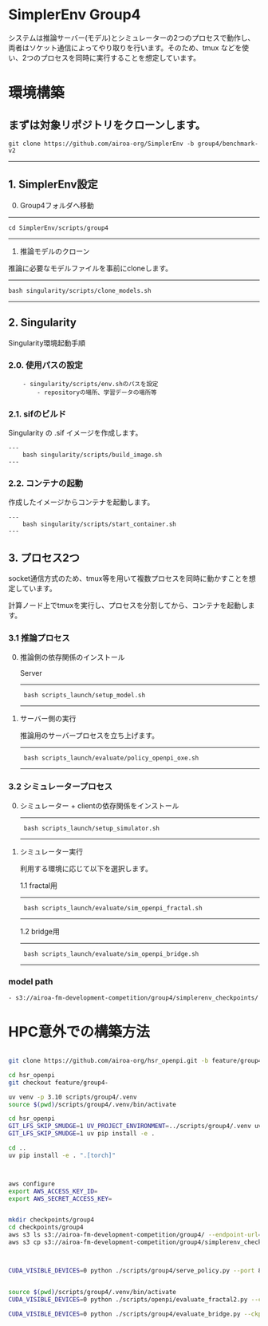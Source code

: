 
# SimplerEnv Group4

システムは推論サーバー(モデル)とシミュレーターの2つのプロセスで動作し、両者はソケット通信によってやり取りを行います。そのため、tmux などを使い、2つのプロセスを同時に実行することを想定しています。

# 環境構築
まずは対象リポジトリをクローンします。
---
    git clone https://github.com/airoa-org/SimplerEnv -b group4/benchmark-v2
---

## 1. SimplerEnv設定
0. Group4フォルダへ移動

---
    cd SimplerEnv/scripts/group4
---

1. 推論モデルのクローン

推論に必要なモデルファイルを事前にcloneします。

---
    bash singularity/scripts/clone_models.sh
---

## 2. Singularity
Singularity環境起動手順

### 2.0. 使用パスの設定
        - singularity/scripts/env.shのパスを設定
            - repositoryの場所、学習データの場所等
### 2.1. sifのビルド

Singularity の .sif イメージを作成します。

    ---
        bash singularity/scripts/build_image.sh
    ---

### 2.2. コンテナの起動

作成したイメージからコンテナを起動します。

    ---
        bash singularity/scripts/start_container.sh
    ---


## 3. プロセス2つ
socket通信方式のため、tmux等を用いて複数プロセスを同時に動かすことを想定しています。

計算ノード上でtmuxを実行し、プロセスを分割してから、コンテナを起動します。

### 3.1 推論プロセス
0. 推論側の依存関係のインストール

    Server

    ---
        bash scripts_launch/setup_model.sh
    ---

1. サーバー側の実行

    推論用のサーバープロセスを立ち上げます。

    ---
        bash scripts_launch/evaluate/policy_openpi_oxe.sh
    ---

### 3.2 シミュレータープロセス
0. シミュレーター + clientの依存関係をインストール

    ---
        bash scripts_launch/setup_simulator.sh
    ---

1. シミュレーター実行

    利用する環境に応じて以下を選択します。

    1.1 fractal用

    ---
        bash scripts_launch/evaluate/sim_openpi_fractal.sh
    ---

    1.2 bridge用

    ---
        bash scripts_launch/evaluate/sim_openpi_bridge.sh
    ---

### model path
    - s3://airoa-fm-development-competition/group4/simplerenv_checkpoints/





# HPC意外での構築方法

```bash

git clone https://github.com/airoa-org/hsr_openpi.git -b feature/group4

cd hsr_openpi
git checkout feature/group4-

uv venv -p 3.10 scripts/group4/.venv
source $(pwd)/scripts/group4/.venv/bin/activate

cd hsr_openpi
GIT_LFS_SKIP_SMUDGE=1 UV_PROJECT_ENVIRONMENT=../scripts/group4/.venv uv sync
GIT_LFS_SKIP_SMUDGE=1 uv pip install -e .

cd ..
uv pip install -e . ".[torch]"



aws configure
export AWS_ACCESS_KEY_ID=
export AWS_SECRET_ACCESS_KEY=


mkdir checkpoints/group4
cd checkpoints/group4
aws s3 ls s3://airoa-fm-development-competition/group4/ --endpoint-url=https://s3.ap-northeast-1.wasabisys.com
aws s3 cp s3://airoa-fm-development-competition/group4/simplerenv_checkpoints/ ./ --recursive --endpoint-url=https://s3.ap-northeast-1.wasabisys.com



CUDA_VISIBLE_DEVICES=0 python ./scripts/group4/serve_policy.py --port 8000 --default_prompt "" policy:checkpoint --policy.config pi0_fractal_low_mem_finetune --policy.dir checkpoints/group4


source $(pwd)/scripts/group4/.venv/bin/activate
CUDA_VISIBLE_DEVICES=0 python ./scripts/openpi/evaluate_fractal2.py --ckpt-path checkpoints/group4

CUDA_VISIBLE_DEVICES=0 python ./scripts/group4/evaluate_bridge.py --ckpt-path checkpoints/group4
```